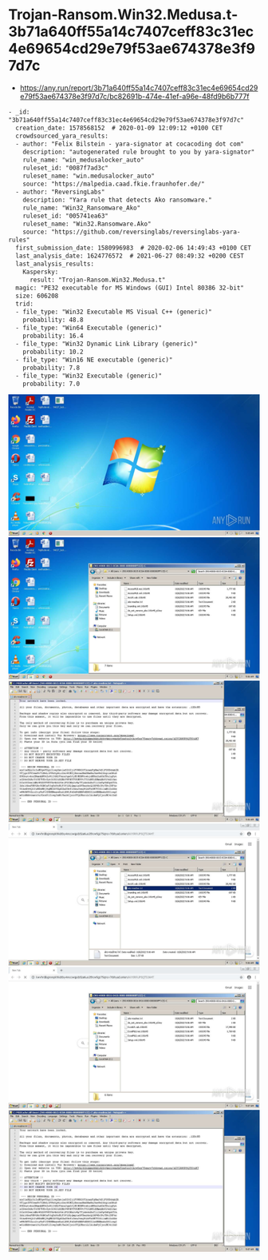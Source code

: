 # Trojan-Ransom.Win32.Medusa.t-3b71a640ff55a14c7407ceff83c31ec4e69654cd29e79f53ae674378e3f97d7c

- https://any.run/report/3b71a640ff55a14c7407ceff83c31ec4e69654cd29e79f53ae674378e3f97d7c/bc82691b-474e-41ef-a96e-48fd9b6b777f

```
- _id: "3b71a640ff55a14c7407ceff83c31ec4e69654cd29e79f53ae674378e3f97d7c"
  creation_date: 1578568152  # 2020-01-09 12:09:12 +0100 CET
  crowdsourced_yara_results: 
  - author: "Felix Bilstein - yara-signator at cocacoding dot com"
    description: "autogenerated rule brought to you by yara-signator"
    rule_name: "win_medusalocker_auto"
    ruleset_id: "0087f7ad3c"
    ruleset_name: "win.medusalocker_auto"
    source: "https://malpedia.caad.fkie.fraunhofer.de/"
  - author: "ReversingLabs"
    description: "Yara rule that detects Ako ransomware."
    rule_name: "Win32_Ransomware_Ako"
    ruleset_id: "005741ea63"
    ruleset_name: "Win32.Ransomware.Ako"
    source: "https://github.com/reversinglabs/reversinglabs-yara-rules"
  first_submission_date: 1580996983  # 2020-02-06 14:49:43 +0100 CET
  last_analysis_date: 1624776572  # 2021-06-27 08:49:32 +0200 CEST
  last_analysis_results: 
    Kaspersky: 
      result: "Trojan-Ransom.Win32.Medusa.t"
  magic: "PE32 executable for MS Windows (GUI) Intel 80386 32-bit"
  size: 606208
  trid: 
  - file_type: "Win32 Executable MS Visual C++ (generic)"
    probability: 48.8
  - file_type: "Win64 Executable (generic)"
    probability: 16.4
  - file_type: "Win32 Dynamic Link Library (generic)"
    probability: 10.2
  - file_type: "Win16 NE executable (generic)"
    probability: 7.8
  - file_type: "Win32 Executable (generic)"
    probability: 7.0
```

![bc82691b-474e-41ef-a96e-48fd9b6b777f-1.jpeg](bc82691b-474e-41ef-a96e-48fd9b6b777f-1.jpeg)
![bc82691b-474e-41ef-a96e-48fd9b6b777f-6.jpeg](bc82691b-474e-41ef-a96e-48fd9b6b777f-6.jpeg)
![bc82691b-474e-41ef-a96e-48fd9b6b777f-8.jpeg](bc82691b-474e-41ef-a96e-48fd9b6b777f-8.jpeg)
![bc82691b-474e-41ef-a96e-48fd9b6b777f-20.jpeg](bc82691b-474e-41ef-a96e-48fd9b6b777f-20.jpeg)
![bc82691b-474e-41ef-a96e-48fd9b6b777f-22.jpeg](bc82691b-474e-41ef-a96e-48fd9b6b777f-22.jpeg)
![bc82691b-474e-41ef-a96e-48fd9b6b777f-29.jpeg](bc82691b-474e-41ef-a96e-48fd9b6b777f-29.jpeg)
